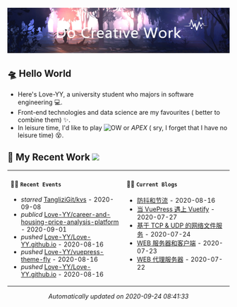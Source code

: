 <!-- insert background image -->
![avatar](https://raw.githubusercontent.com/Love-YY/Love-YY/master/src/background.png)

<!-- main intruction -->
## 🛸 Hello World
- Here's Love-YY, a university student who majors in software engineering 💻. 
- Front-end technologies and data science are my favourites ( better to combine them) ✨.
- In leisure time, I'd like to play ![OW](https://blz.nosdn.127.net/1/overwatch/images/common/overwatch.ico) or *APEX* ( sry, I forget that I have no leisure time) 😵.
## 🌈 My Recent Work  <img src="https://media.giphy.com/media/mGcNjsfWAjY5AEZNw6/giphy.gif" width="40">

<table>
<tr>
<td valign="top" width="500 px">

#### 🚴‍♀️ `Recent Events`

<!-- event starts -->
* *starred* <a href=https://github.com/TangliziGit/kvs target='_blank'>TangliziGit/kvs</a> - 2020-09-08
* *publicd* <a href=https://github.com/Love-YY/career-and-housing-price-analysis-platform target='_blank'>Love-YY/career-and-housing-price-analysis-platform</a> - 2020-09-01
* *pushed* <a href=https://github.com/Love-YY/Love-YY.github.io/commits/718e444cd0733206fff342a5b8c1d983f1532fca target='_blank'>Love-YY/Love-YY.github.io</a> - 2020-08-16
* *pushed* <a href=https://github.com/Love-YY/vuepress-theme-fly/commits/10ba7ffd39f54948bf3bd4422922f0ac87eb8a8a target='_blank'>Love-YY/vuepress-theme-fly</a> - 2020-08-16
* *pushed* <a href=https://github.com/Love-YY/Love-YY.github.io/commits/63426b685d8e2ab512967e60cd84f5fa591fb79b target='_blank'>Love-YY/Love-YY.github.io</a> - 2020-08-16
<!-- event ends -->
</td>
<td valign="top" width="500 px">

#### 🏄‍♂️ `Current Blogs`

<!-- blog starts -->
* <a href=https://www.flynoodle.xyz/views/frontend/%E9%98%B2%E6%8A%96%E5%92%8C%E8%8A%82%E6%B5%81.html target='_blank'> 防抖和节流</a> - 2020-08-16
* <a href=https://www.flynoodle.xyz/views/blog/%E5%BD%93VuePress%E9%81%87%E4%B8%8AVuetify.html target='_blank'> 当 VuePress 遇上 Vuetify</a> - 2020-07-27
* <a href=https://www.flynoodle.xyz/views/network/%E5%9F%BA%E4%BA%8ETCP&UDP%E7%9A%84%E7%BD%91%E7%BB%9C%E6%96%87%E4%BB%B6%E6%9C%8D%E5%8A%A1.html target='_blank'> 基于 TCP & UDP 的网络文件服务</a> - 2020-07-24
* <a href=https://www.flynoodle.xyz/views/network/WEB%E6%9C%8D%E5%8A%A1%E5%99%A8%E5%92%8C%E5%AE%A2%E6%88%B7%E7%AB%AF.html target='_blank'> WEB 服务器和客户端</a> - 2020-07-23
* <a href=https://www.flynoodle.xyz/views/network/WEB%E4%BB%A3%E7%90%86%E6%9C%8D%E5%8A%A1%E5%99%A8.html target='_blank'> WEB 代理服务器</a> - 2020-07-22
<!-- blog ends -->
</td>
</tr>
</table>

<p align="center">
<i>
<!-- time starts -->
Automatically updated on 2020-09-24 08:41:33
<!-- time ends -->
</i>
</p>
